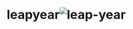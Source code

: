 # leapyear![leap-year](https://user-images.githubusercontent.com/111562051/207411919-cd9d022a-cd91-48be-aa04-50d5c57bf6dc.png)

